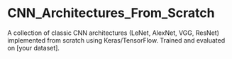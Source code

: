 # CNN_Architectures_From_Scratch
A collection of classic CNN architectures (LeNet, AlexNet, VGG, ResNet) implemented from scratch using Keras/TensorFlow. Trained and evaluated on [your dataset].

